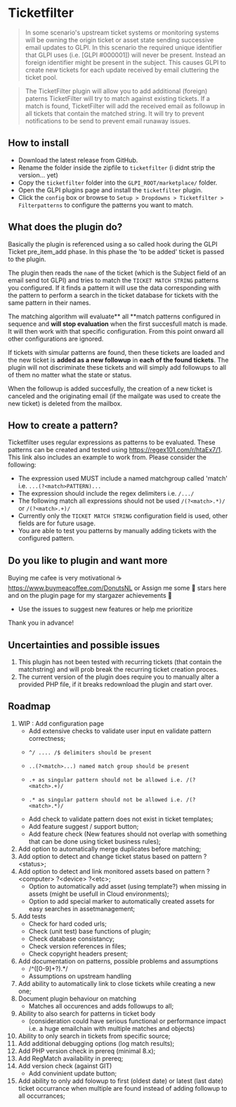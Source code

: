 #  Ticketfilter

> In some scenario's upstream ticket systems or monitoring systems will be owning the origin ticket or asset state sending successive email updates to GLPI. In this scenario the required unique identifier that GLPI uses (i.e. [GLPI #000001]) will never be present. Instead an foreign identifier might be present in the subject. This causes GLPI to create new tickets for each update received by email cluttering the ticket pool. 

> The TicketFilter plugin will allow you to add additional (foreign) paterns TicketFilter will try to match against existing tickets. If a match is found, TicketFilter will add the received email as followup in all tickets that contain the matched string. It will try to prevent notifications to be send to prevent email runaway issues.

## How to install


- Download the latest release from GitHub.
- Rename the folder inside the zipfile to `ticketfilter` (i didnt strip the version... yet)
- Copy the `ticketfilter` folder into the `GLPI_ROOT/marketplace/` folder.
- Open the GLPI plugins page and install the `ticketfilter` plugin.
- Click the `config` box or browse to `Setup > Dropdowns > Ticketfilter > Filterpatterns` to configure the patterns you want to match.

## What does the plugin do?

Basically the plugin is referenced using a so called hook during the GLPI Ticket pre_item_add phase. In this phase the 'to be added' ticket is passed to the plugin. 

The plugin then reads the `name` of the ticket (which is the Subject field of an email send tot GLPI) and tries to match the `TICKET MATCH STRING` patterns you configured. If it finds a pattern it will use the data corresponding with the pattern to perform a search in the ticket database for tickets with the same pattern in their names.

The matching algorithm will evaluate** all **match patterns configured in sequence and **will stop evaluation** when the first succesfull match is made. It will then work with that specific configuration. From this point onward all other configurations are ignored.

If tickets with simular patterns are found, then these tickets are loaded and the new ticket is **added as a new followup** in **each of the found tickets**. The plugin will not discriminate these tickets and will simply add followups to all of them no matter what the state or status. 

When the followup is added succesfully, the creation of a new ticket is canceled and the originating email (if the mailgate was used to create the new ticket) is deleted from the mailbox.

## How to create a pattern?

Ticketfilter uses regular expressions as patterns to be evaluated. These patterns can be created and tested using https://regex101.com/r/htaEx7/1. This link also includes an example to work from. Please consider the following:

* The expression used MUST include a named matchgroup called 'match' i.e. `...(?<match>PATTERN)...`
* The expression should include the regex delimiters i.e. `/.../`
* The following match all expressions should not be used `/(?<match>.*)/` or `/(?<match>.+)/`
* Currently only the `TICKET MATCH STRING` configuration field is used, other fields are for future usage.
* You are able to test you patterns by manually adding tickets with the configured pattern. 

## Do you like to plugin and want more

Buying me cafee is very motivational ☕
https://www.buymeacoffee.com/DonutsNL
or
Assign me some 💫 stars here and on the plugin page for my stargazer achievements 💪

* Use the issues to suggest new features or help me prioritize

Thank you in advance! 

## Uncertainties and possible issues
1.  This plugin has not been tested with recurring tickets (that contain the matchstring) and will prob break the recurring ticket creation proces.
2.  The current version of the plugin does require you to manually alter a provided PHP file, if it breaks redownload the plugin and start over.

## Roadmap
1. WIP : Add configuration page
    - Add extensive checks to validate user input en validate pattern correctness;
    -     ^/ .... /$ delimiters should be present
    -     ..(?<match>...) named match group should be present
    -     .+ as singular pattern should not be allowed i.e. /(?<match>.+)/
    -     .* as singular pattern should not be allowed i.e. /(?<match>.*)/  
    - Add check to validate pattern does not exist in ticket templates;
    - Add feature suggest / support button;
    - Add feature check (New features should not overlap with something that can be done using ticket business rules);
3. Add option to automatically merge duplicates before matching;
4. Add option to detect and change ticket status based on pattern ?&lt;status>;
5. Add option to detect and link monitored assets based on pattern ?&lt;computer> ?&lt;device> ?&lt;etc>;
    - Option to automatically add asset (using template?) when missing in assets (might be usefull in Cloud environments);
    - Option to add special marker to automatically created assets for easy searches in assetmanagement;
6. Add tests
    - Check for hard coded urls;
    - Check (unit test) base functions of plugin;
    - Check database consistancy;
    - Check version references in files;
    - Check copyright headers present;
7. Add documentation on patterns, possible problems and assumptions
    - /^([0-9]+?).*/
    - Assumptions on upstream handling
8. Add ability to automatically link to close tickets while creating a new one;
9. Document plugin behaviour on matching
    - Matches all occurences and adds followups to all;
10. Ability to also search for patterns in ticket body 
    - (consideration could have serious functional or performance impact i.e. a huge emailchain with multiple matches and objects)
11. Ability to only search in tickets from specific source;
12. Add additional debugging options (log match results);
13. Add PHP version check in prereq (minimal 8.x);
14. Add RegMatch availability in prereq;
15. Add version check (against GIT)
    - Add convinient update button;
16. Add ability to only add folowup to first (oldest date) or latest (last date) ticket occurrance when multiple are found instead of adding followup to all occurrances;

